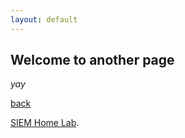 ```yaml
---
layout: default
---
```


## Welcome to another page

_yay_

[back](./)

[SIEM Home Lab](./SIEM_Lab.html).

